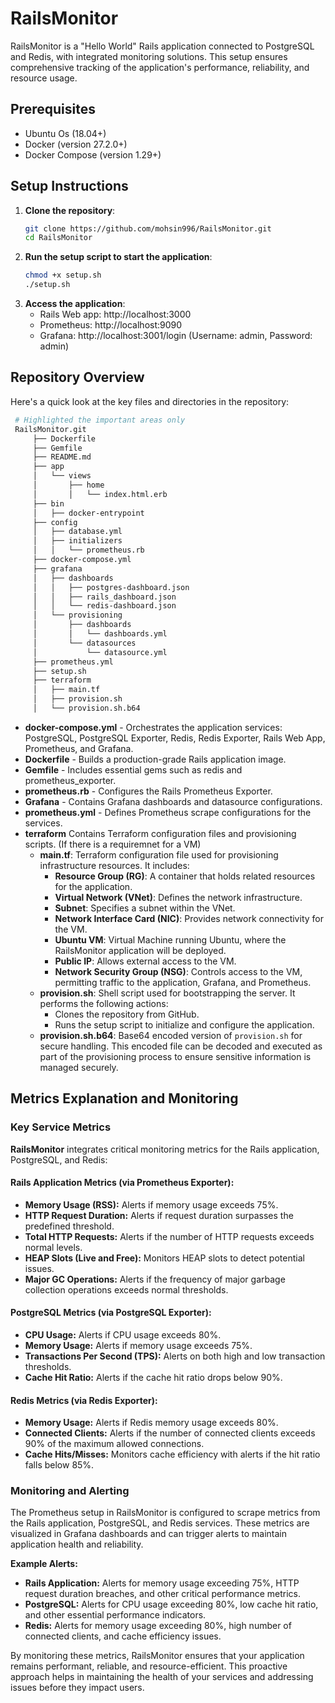 # RailsMonitor
RailsMonitor is a "Hello World" Rails application connected to PostgreSQL and Redis, with integrated monitoring solutions. This setup ensures comprehensive tracking of the application's performance, reliability, and resource usage.


## Prerequisites
- Ubuntu Os (18.04+)
- Docker (version 27.2.0+)
- Docker Compose (version 1.29+)


## Setup Instructions

1. **Clone the repository**:
   ```bash
   git clone https://github.com/mohsin996/RailsMonitor.git
   cd RailsMonitor
   ```
2. **Run the setup script to start the application**:
   ```bash
   chmod +x setup.sh
   ./setup.sh
   ```
3. **Access the application**:
   - Rails Web app: http://localhost:3000
   - Prometheus: http://localhost:9090
   - Grafana: http://localhost:3001/login (Username: admin, Password: admin)

## Repository Overview
Here's a quick look at the key files and directories in the repository:
   ```bash
    # Highlighted the important areas only
    RailsMonitor.git
        ├── Dockerfile
        ├── Gemfile
        ├── README.md
        ├── app
        │   └── views
        │       ├── home
        │       │   └── index.html.erb
        ├── bin
        │   ├── docker-entrypoint
        ├── config
        │   ├── database.yml
        │   ├── initializers
        │   │   └── prometheus.rb
        ├── docker-compose.yml
        ├── grafana
        │   ├── dashboards
        │   │   ├── postgres-dashboard.json
        │   │   ├── rails_dashboard.json
        │   │   └── redis-dashboard.json
        │   └── provisioning
        │       ├── dashboards
        │       │   └── dashboards.yml
        │       └── datasources
        │           └── datasource.yml
        ├── prometheus.yml
        ├── setup.sh
        ├── terraform
        │   ├── main.tf
        │   ├── provision.sh
        │   └── provision.sh.b64
```
- **docker-compose.yml** - Orchestrates the application services: PostgreSQL, PostgreSQL Exporter, Redis, Redis Exporter, Rails Web App, Prometheus, and Grafana.
- **Dockerfile** - Builds a production-grade Rails application image.
- **Gemfile** - Includes essential gems such as redis and prometheus_exporter.
- **prometheus.rb** - Configures the Rails Prometheus Exporter.
- **Grafana** -   Contains Grafana dashboards and datasource configurations.
- **prometheus.yml** - Defines Prometheus scrape configurations for the services.
- **terraform** Contains Terraform configuration files and provisioning scripts. (If there is a requiremnet for a VM)
  - **main.tf**: Terraform configuration file used for provisioning infrastructure resources. It includes:
    - **Resource Group (RG)**: A container that holds related resources for the application.
    - **Virtual Network (VNet)**: Defines the network infrastructure.
    - **Subnet**: Specifies a subnet within the VNet.
    - **Network Interface Card (NIC)**: Provides network connectivity for the VM.
    - **Ubuntu VM**: Virtual Machine running Ubuntu, where the RailsMonitor application will be deployed.
    - **Public IP**: Allows external access to the VM.
    - **Network Security Group (NSG)**: Controls access to the VM, permitting traffic to the application, Grafana, and Prometheus.
  - **provision.sh**: Shell script used for bootstrapping the server. It performs the following actions:
    - Clones the repository from GitHub.
    - Runs the setup script to initialize and configure the application.
  - **provision.sh.b64**: Base64 encoded version of `provision.sh` for secure handling. This encoded file can be decoded and executed as part of the provisioning process to ensure sensitive information is managed securely.


## Metrics Explanation and Monitoring

### Key Service Metrics

**RailsMonitor** integrates critical monitoring metrics for the Rails application, PostgreSQL, and Redis:

#### Rails Application Metrics (via Prometheus Exporter):
- **Memory Usage (RSS):** Alerts if memory usage exceeds 75%.
- **HTTP Request Duration:** Alerts if request duration surpasses the predefined threshold.
- **Total HTTP Requests:** Alerts if the number of HTTP requests exceeds normal levels.
- **HEAP Slots (Live and Free):** Monitors HEAP slots to detect potential issues.
- **Major GC Operations:** Alerts if the frequency of major garbage collection operations exceeds normal thresholds.

#### PostgreSQL Metrics (via PostgreSQL Exporter):
- **CPU Usage:** Alerts if CPU usage exceeds 80%.
- **Memory Usage:** Alerts if memory usage exceeds 75%.
- **Transactions Per Second (TPS):** Alerts on both high and low transaction thresholds.
- **Cache Hit Ratio:** Alerts if the cache hit ratio drops below 90%.

#### Redis Metrics (via Redis Exporter):
- **Memory Usage:** Alerts if Redis memory usage exceeds 80%.
- **Connected Clients:** Alerts if the number of connected clients exceeds 90% of the maximum allowed connections.
- **Cache Hits/Misses:** Monitors cache efficiency with alerts if the hit ratio falls below 85%.

### Monitoring and Alerting

The Prometheus setup in RailsMonitor is configured to scrape metrics from the Rails application, PostgreSQL, and Redis services. These metrics are visualized in Grafana dashboards and can trigger alerts to maintain application health and reliability.

**Example Alerts:**
- **Rails Application:** Alerts for memory usage exceeding 75%, HTTP request duration breaches, and other critical performance metrics.
- **PostgreSQL:** Alerts for CPU usage exceeding 80%, low cache hit ratio, and other essential performance indicators.
- **Redis:** Alerts for memory usage exceeding 80%, high number of connected clients, and cache efficiency issues.

By monitoring these metrics, RailsMonitor ensures that your application remains performant, reliable, and resource-efficient. This proactive approach helps in maintaining the health of your services and addressing issues before they impact users.

